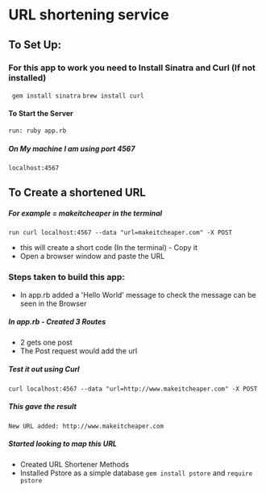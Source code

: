 # URL shortening service

## To Set Up:
  ### For this app to work you need to Install Sinatra and Curl (If not installed)

  `` gem install sinatra``
  ``brew install curl``

  #### To Start the Server 
  `` run: ruby app.rb ``
  ##### On My machine I am using port 4567
  ``localhost:4567``

  ## To Create a shortened URL
  ##### For example = makeitcheaper in the terminal
  `` run curl localhost:4567 --data "url=makeitcheaper.com" -X POST ``
  * this will create a short code (In the terminal) - Copy it
  * Open a browser window and paste the URL



  ### Steps taken to build this app:
  * In app.rb added a 'Hello World' message to check the message can be seen in the Browser

  ##### In app.rb - Created 3 Routes
  * 2 gets one post
  * The Post request would add the url
  ##### Test it out using Curl
  ``curl localhost:4567 --data "url=http://www.makeitcheaper.com" -X POST``
  ##### This gave the result
  ``New URL added: http://www.makeitcheaper.com``

  ##### Started looking to map this URL
  * Created URL Shortener Methods 
  * Installed Pstore as a simple database
    ``gem install pstore`` and
    ``require pstore``

